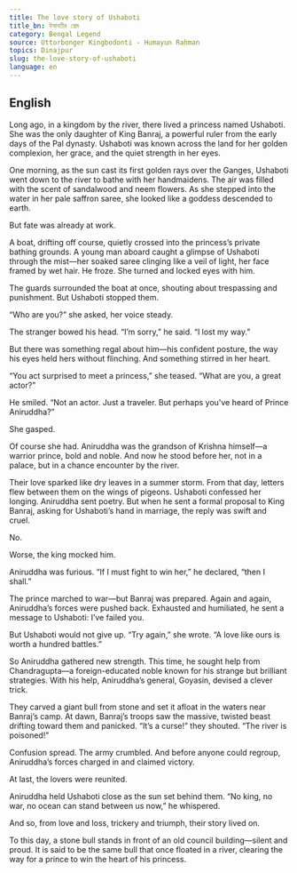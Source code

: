```yaml
---
title: The love story of Ushaboti
title_bn: উষাবতীর প্রেম
category: Bengal Legend
source: Uttorbonger Kingbodonti - Humayun Rahman
topics: Dinajpur
slug: the-love-story-of-ushaboti
language: en
---
```


## English

Long ago, in a kingdom by the river, there lived a princess named Ushaboti. She was the only daughter of King Banraj, a powerful ruler from the early days of the Pal dynasty. Ushaboti was known across the land for her golden complexion, her grace, and the quiet strength in her eyes.

One morning, as the sun cast its first golden rays over the Ganges, Ushaboti went down to the river to bathe with her handmaidens. The air was filled with the scent of sandalwood and neem flowers. As she stepped into the water in her pale saffron saree, she looked like a goddess descended to earth.

But fate was already at work.

A boat, drifting off course, quietly crossed into the princess’s private bathing grounds. A young man aboard caught a glimpse of Ushaboti through the mist—her soaked saree clinging like a veil of light, her face framed by wet hair. He froze. She turned and locked eyes with him.

The guards surrounded the boat at once, shouting about trespassing and punishment. But Ushaboti stopped them.

“Who are you?” she asked, her voice steady.

The stranger bowed his head. “I’m sorry,” he said. “I lost my way.”

But there was something regal about him—his confident posture, the way his eyes held hers without flinching. And something stirred in her heart.

“You act surprised to meet a princess,” she teased. “What are you, a great actor?”

He smiled. “Not an actor. Just a traveler. But perhaps you've heard of Prince Aniruddha?”

She gasped.

Of course she had. Aniruddha was the grandson of Krishna himself—a warrior prince, bold and noble. And now he stood before her, not in a palace, but in a chance encounter by the river.

Their love sparked like dry leaves in a summer storm. From that day, letters flew between them on the wings of pigeons. Ushaboti confessed her longing. Aniruddha sent poetry. But when he sent a formal proposal to King Banraj, asking for Ushaboti’s hand in marriage, the reply was swift and cruel.

No.

Worse, the king mocked him.

Aniruddha was furious. “If I must fight to win her,” he declared, “then I shall.”

The prince marched to war—but Banraj was prepared. Again and again, Aniruddha’s forces were pushed back. Exhausted and humiliated, he sent a message to Ushaboti: I’ve failed you.

But Ushaboti would not give up. “Try again,” she wrote. “A love like ours is worth a hundred battles.”

So Aniruddha gathered new strength. This time, he sought help from Chandragupta—a foreign-educated noble known for his strange but brilliant strategies. With his help, Aniruddha’s general, Goyasin, devised a clever trick.

They carved a giant bull from stone and set it afloat in the waters near Banraj’s camp. At dawn, Banraj’s troops saw the massive, twisted beast drifting toward them and panicked. “It’s a curse!” they shouted. “The river is poisoned!”

Confusion spread. The army crumbled. And before anyone could regroup, Aniruddha’s forces charged in and claimed victory.

At last, the lovers were reunited.

Aniruddha held Ushaboti close as the sun set behind them. “No king, no war, no ocean can stand between us now,” he whispered.

And so, from love and loss, trickery and triumph, their story lived on.

To this day, a stone bull stands in front of an old council building—silent and proud. It is said to be the same bull that once floated in a river, clearing the way for a prince to win the heart of his princess.
